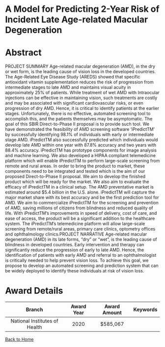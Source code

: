 
A Model for Predicting 2-Year Risk of Incident Late Age-related Macular Degeneration
====================================================================================

# Abstract


PROJECT SUMMARY
Age-related macular degeneration (AMD), in the dry or wet form, is the leading cause of vision loss in the
developed countries. The Age-Related Eye Disease Study (AREDS) showed that specific antioxidant vitamin
supplementation reduces the risk of progression from intermediate stages to late AMD and maintains visual
acuity in approximately 25% of patients. While treatment of wet AMD with Intraocular injections can be
effective in maintaining vision, such treatments are costly and may be associated with significant
cardiovascular risks, or even progression of dry AMD. Hence, it is critical to identify patients at the earlier
stages. Unfortunately, there is no effective, automated screening tool to accomplish this, and the patients
themselves may be asymptomatic. The goal of this SBIR Direct-to-Phase II proposal is to provide such tool.
We have demonstrated the feasibility of AMD screening software ‘iPredictTM’ by successfully identifying 98.1%
of individuals with early or intermediate stage AMD. iPredictTM also successfully predicted which individuals
would develop late AMD within one year with 87.8% accuracy and two years with 88.4% accuracy. iPredictTM
has prototype components for image analysis and machine learning. We also developed a HIPAA compliant
telemedicine platform which will enable iPredictTM to perform large-scale screening from remote and rural
areas. In order to bring the product to market, these components need to be integrated and tested which is the
aim of our proposed Direct-to-Phase II proposal. We aim to develop the finished product which will be ready for
the market. We also aim to evaluate the efficacy of iPredictTM in a clinical setup. The AMD preventative market
is estimated around $5.4 billion in the U.S. alone. iPredictTM will capture the major market share with its best
accuracy and be the first prediction tool for AMD. We aim to commercialize iPredictTM for the screening and
prevention of AMD, saving millions of citizens from blindness and reduced quality of life. With iPredictTM’s
improvements in speed of delivery, cost of care, and ease of access, the product will be a significant addition
to the healthcare system. The iPredictTM’s telemedicine platform will allow large-scale screening from
remote/rural areas, primary care clinics, optometry offices and ophthalmology clinics.PROJECT NARRATIVE
Age-related macular degeneration (AMD) in its late forms, “dry” or “wet”, is the leading cause of blindness in
developed countries. Early intervention and therapy can significantly reduce the progression of early to late
AMD. Hence, the identification of patients with early AMD and referral to an ophthalmologist is critically needed
to help prevent vision loss. To achieve this goal, we propose to develop an automated screening and
prediction system that can be widely deployed to identify these individuals at risk of vision loss.  

# Award Details

|Branch|Award Year|Award Amount|Keywords|
| :---: | :---: | :---: | :---: |
|National Institutes of Health|2020|$585,067||
  
  


[Back to Home](https://github.com/chrischow/dod_sbir_awards#2534)